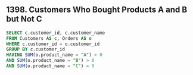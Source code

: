## 1398. Customers Who Bought Products A and B but Not C
~~~SQL
SELECT c.customer_id, c.customer_name
FROM Customers AS c, Orders AS o
WHERE c.customer_id = o.customer_id
GROUP BY c.customer_id
HAVING SUM(o.product_name = "A") > 0
AND SUM(o.product_name = "B") > 0
AND SUM(o.product_name = "C") = 0
~~~
